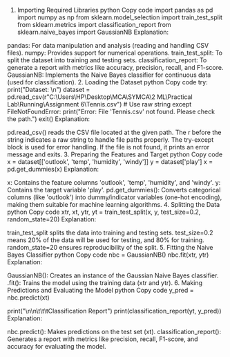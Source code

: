 1. Importing Required Libraries
python
Copy code
import pandas as pd
import numpy as np
from sklearn.model_selection import train_test_split
from sklearn.metrics import classification_report
from sklearn.naive_bayes import GaussianNB
Explanation:

pandas: For data manipulation and analysis (reading and handling CSV files).
numpy: Provides support for numerical operations.
train_test_split: To split the dataset into training and testing sets.
classification_report: To generate a report with metrics like accuracy, precision, recall, and F1-score.
GaussianNB: Implements the Naive Bayes classifier for continuous data (used for classification).
2. Loading the Dataset
python
Copy code
try:
    print("Dataset: \n")
    dataset = pd.read_csv(r"C:\Users\HP\Desktop\MCA\SYMCA\2 ML\Practical Lab\Running\Assignment 6\Tennis.csv")  # Use raw string
except FileNotFoundError:
    print("Error: File 'Tennis.csv' not found. Please check the path.")
    exit()
Explanation:

pd.read_csv() reads the CSV file located at the given path. The r before the string indicates a raw string to handle file paths properly.
The try-except block is used for error handling. If the file is not found, it prints an error message and exits.
3. Preparing the Features and Target
python
Copy code
x = dataset[['outlook', 'temp', 'humidity', 'windy']]
y = dataset['play']
x = pd.get_dummies(x)
Explanation:

x: Contains the feature columns 'outlook', 'temp', 'humidity', and 'windy'.
y: Contains the target variable 'play'.
pd.get_dummies(): Converts categorical columns (like 'outlook') into dummy/indicator variables (one-hot encoding), making them suitable for machine learning algorithms.
4. Splitting the Data
python
Copy code
xtr, xt, ytr, yt = train_test_split(x, y, test_size=0.2, random_state=20)
Explanation:

train_test_split splits the data into training and testing sets.
test_size=0.2 means 20% of the data will be used for testing, and 80% for training.
random_state=20 ensures reproducibility of the split.
5. Fitting the Naive Bayes Classifier
python
Copy code
nbc = GaussianNB()
nbc.fit(xtr, ytr)
Explanation:

GaussianNB(): Creates an instance of the Gaussian Naive Bayes classifier.
.fit(): Trains the model using the training data (xtr and ytr).
6. Making Predictions and Evaluating the Model
python
Copy code
y_pred = nbc.predict(xt)

print("\n\n\t\t\tClassification Report")
print(classification_report(yt, y_pred))
Explanation:

nbc.predict(): Makes predictions on the test set (xt).
classification_report(): Generates a report with metrics like precision, recall, F1-score, and accuracy for evaluating the model.
